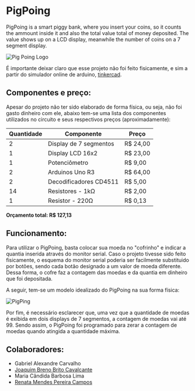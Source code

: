 # PigPoing
PigPoing is a smart piggy bank, where you insert your coins, so it counts the ammount inside it and also the total value total of money deposited. The value shows up on a LCD display, meanwhile the number of coins on a 7 segment display.

![Pig Poing Logo](https://cdn.discordapp.com/attachments/806262947160653834/814207232412483584/pigPoingLogo.png)


É importante deixar claro que esse projeto não foi feito fisicamente, e sim a partir do simulador online de arduino, [tinkercad](https://www.tinkercad.com/). 

## Componentes e preço:
Apesar do projeto não ter sido elaborado de forma física, ou seja, não foi gasto dinheiro com ele, abaixo tem-se uma lista dos componentes utilizados no circuito e seus respectivos preços (aproximadamente):

Quantidade|Componente|Preço
---|---|---
2|Display de 7 segmentos|R$ 24,00
1|Display LCD 16x2|R$ 23,00
1|Potenciômetro|R$ 9,00
2|Arduinos Uno R3|R$ 64,00
2|Decodificadores CD4511|R$ 5,00
14|Resistores - 1kΩ|R$ 2,00
1|Resistor - 220Ω|R$ 0,13

**Orçamento total: R$ 127,13**

## Funcionamento:
Para utilizar o PigPoing, basta colocar sua moeda no "cofrinho" e indicar a quantia inserida através do monitor serial. Caso o projeto tivesse sido feito fisicamente, o esquema do monitor serial poderia ser facilmente substituido por botões, sendo cada botão designado a um valor de moeda diferente. Dessa forma, o cofre faz a contagem das moedas e da quantia em dinheiro que foi depositada. 

A seguir, tem-se um modelo idealizado do PigPoing na sua forma física:

![PigPing](https://cdn.discordapp.com/attachments/806262947160653834/814184223681675344/porquinho.jpeg)

Por fim, é necessário esclarecer que, uma vez que a quantidade de moedas é exibida em dois displays de 7 segmentos, a contagem de moedas vai até 99. Sendo assim, o PigPoing foi programado para zerar a contagem de moedas quando atingida a quantidade máxima.
## Colaboradores:
* Gabriel Alexandre Carvalho
* [Joaquim Breno Brito Cavalcante](https://github.com/JoaquimBreno)
* Maria Cândida Barbosa Lima
* [Renata Mendes Pereira Campos](https://github.com/renatamendesc)
